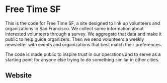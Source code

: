 # Free Time SF

This is the code for Free Time SF, a site designed to link up volunteers and organizations in San Francisco. We collect some information about interested volunteers through a survey. We aggregate that data and make it public to help guide organizers. Then we send volunteers a weekly newsletter with events and organizations that best match their preferences.

The code is made public to inspire trust in our operations and to serve as a starting point for anyone else trying to do something similar in other cities.

## Website
